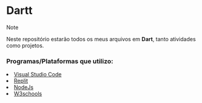  <h1>Dartt</h1>

> [!NOTE]
> Neste repositório estarão todos os meus arquivos em <b>Dart</b>, tanto atividades como projetos.

<div>
<h3>Programas/Plataformas que utilizo:</h3>
<li><a href="https://code.visualstudio.com/">Visual Studio Code</a></li>
<li><a href="https://replit.com/">Replit</a></li>
<li><a href="https://nodejs.org/en">NodeJs</a></li>
 <li><a href="https://www.w3schools.com/js/">W3schools</a></li>
</div>



